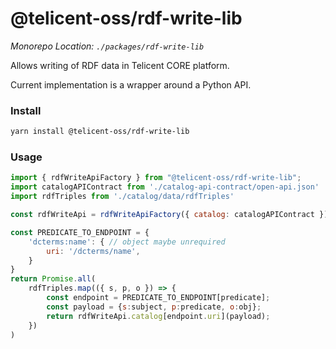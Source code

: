 # @telicent-oss/rdf-write-lib

*Monorepo Location: `./packages/rdf-write-lib`*

Allows writing of RDF data in Telicent CORE platform.

Current implementation is a wrapper around a Python API.

### Install

```bash
yarn install @telicent-oss/rdf-write-lib
```

### Usage

```js
import { rdfWriteApiFactory } from "@telicent-oss/rdf-write-lib";
import catalogAPIContract from './catalog-api-contract/open-api.json'
import rdfTriples from './catalog/data/rdfTriples'

const rdfWriteApi = rdfWriteApiFactory({ catalog: catalogAPIContract });

const PREDICATE_TO_ENDPOINT = {
    'dcterms:name': { // object maybe unrequired
        uri: '/dcterms/name',
    }
}
return Promise.all(
    rdfTriples.map(({ s, p, o }) => {
        const endpoint = PREDICATE_TO_ENDPOINT[predicate];
        const payload = {s:subject, p:predicate, o:obj};
        return rdfWriteApi.catalog[endpoint.uri](payload);
    })
)
```
